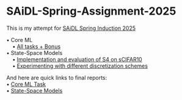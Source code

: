 # SAiDL-Spring-Assignment-2025
This is my attempt for [SAiDL Spring Induction 2025](SAiDL_Spring_Assignment_2025.pdf)

• Core ML    
&nbsp;&nbsp;&nbsp;&nbsp;• [All tasks + Bonus](Core-ML/main.ipynb)    
• State-Space Models    
&nbsp;&nbsp;&nbsp;&nbsp;• [Implementation and evaluation of S4 on sCIFAR10](State-Space-Models/s4_scifar10_2.ipynb)  
&nbsp;&nbsp;&nbsp;&nbsp;• [Experimenting with different discretization schemes](State-Space-Models/s4_scifar10_3.ipynb)  
  

And here are quick links to final reports:  
• [Core ML Task](Core-ML/Core_ML_report.pdf)  
• [State-Space Models](State-Space-Models/State_Space_Models_report.pdf)
